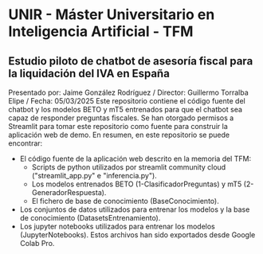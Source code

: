 # UNIR - Máster Universitario en Inteligencia Artificial - TFM
## Estudio piloto de chatbot de asesoría fiscal para la liquidación del IVA en España
Presentado por: Jaime González Rodríguez / Director: Guillermo Torralba Elipe / Fecha: 05/03/2025
Este repositorio contiene el código fuente del chatbot y los modelos BETO y mT5 entrenados para que el chatbot sea capaz de responder preguntas fiscales.
Se han otorgado permisos a Streamlit para tomar este repositorio como fuente para construir la aplicación web de demo. En resumen, en este repositorio se puede encontrar:
- El código fuente de la aplicación web descrito en la memoria del TFM:
  - Scripts de python utilizados por streamlit community cloud ("streamlit_app.py" e "inferencia.py").
  - Los modelos entrenados BETO (1-ClasificadorPreguntas) y mT5 (2-GeneradorRespuesta).
  - El fichero de base de conocimiento (BaseConocimiento).
- Los conjuntos de datos utilizados para entrenar los modelos y la base de conocimiento (DatasetsEntrenamiento).
- Los jupyter notebooks utilizados para entrenar los modelos  (JupyterNotebooks). Estos archivos han sido exportados desde Google Colab Pro.

